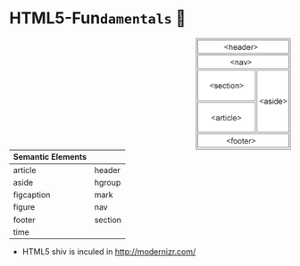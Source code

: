 # HTML5-Fun`damentals` :whale2:
<img align="right" height="200" src="/images/img_sem_elements.gif">

| Semantic Elements |					| 
| ------------------|------------------ |
| article           | header            |   
| aside             | hgroup            |   
| figcaption        | mark              |     
| figure            | nav               |
| footer            | section           | 
| time              |   				|

- HTML5 shiv is inculed in http://modernizr.com/